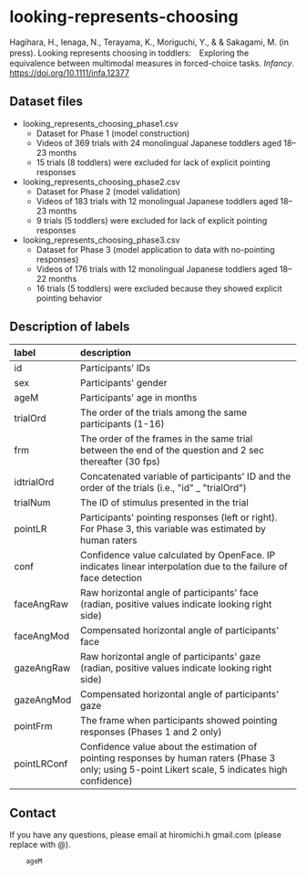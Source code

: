 # looking-represents-choosing

Hagihara, H., Ienaga, N., Terayama, K., Moriguchi, Y., & & Sakagami, M. (in press). Looking represents choosing in toddlers:　Exploring the equivalence between multimodal measures in forced-choice tasks. *Infancy*. https://doi.org/10.1111/infa.12377


## Dataset files
- looking_represents_choosing_phase1.csv
	- Dataset for Phase 1 (model construction)
	- Videos of 369 trials with 24 monolingual Japanese toddlers aged 18–23 months
	- 15 trials (8 toddlers) were excluded for lack of explicit pointing responses
- looking_represents_choosing_phase2.csv
	- Dataset for Phase 2 (model validation)
	- Videos of 183 trials with 12 monolingual Japanese toddlers aged 18–23 months
	- 9 trials (5 toddlers) were excluded for lack of explicit pointing responses
- looking_represents_choosing_phase3.csv
	- Dataset for Phase 3 (model application to data with no-pointing responses)
	- Videos of 176 trials with 12 monolingual Japanese toddlers aged 18–22 months
	- 16 trials (5 toddlers) were excluded because they showed explicit pointing behavior


## Description of labels
| label | description |
|:----|:----|
| id | Participants' IDs |
| sex | Participants' gender |
| ageM | Participants' age in months |
| trialOrd | The order of the trials among the same participants (1-16) |
| frm | The order of the frames in the same trial between the end of the question and 2 sec thereafter (30 fps) |
| idtrialOrd | Concatenated variable of participants' ID and the order of the trials (i.e., "id" _ "trialOrd") |
| trialNum | The ID of stimulus presented in the trial |
| pointLR | Participants' pointing responses (left or right). For Phase 3, this variable was estimated by human raters |
| conf | Confidence value calculated by OpenFace. IP indicates linear interpolation due to the failure of face detection |
| faceAngRaw | Raw horizontal angle of participants' face (radian, positive values indicate looking right side) |
| faceAngMod | Compensated horizontal angle of participants' face |
| gazeAngRaw | Raw horizontal angle of participants' gaze (radian, positive values indicate looking right side) |
| gazeAngMod | Compensated horizontal angle of participants' gaze |
| pointFrm | The frame when participants showed pointing responses (Phases 1 and 2 only) |
| pointLRConf | Confidence value about the estimation of pointing responses by human raters (Phase 3 only; using 5-point Likert scale, 5 indicates high confidence) |


## Contact
If you have any questions, please email at hiromichi.h <at> gmail.com (please replace <at> with @).


		ageM											
